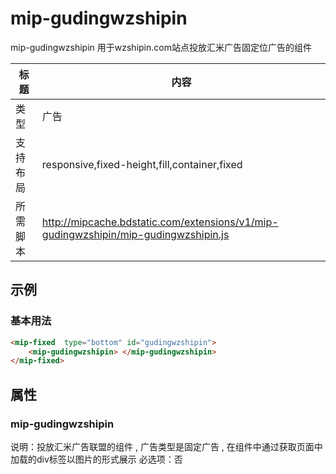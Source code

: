 # mip-gudingwzshipin

mip-gudingwzshipin 用于wzshipin.com站点投放汇米广告固定位广告的组件

标题|内容
----|----
类型|广告
支持布局|responsive,fixed-height,fill,container,fixed
所需脚本|http://mipcache.bdstatic.com/extensions/v1/mip-gudingwzshipin/mip-gudingwzshipin.js

## 示例

### 基本用法
```html
<mip-fixed  type="bottom" id="gudingwzshipin">
	<mip-gudingwzshipin> </mip-gudingwzshipin>
</mip-fixed>
```


## 属性

### mip-gudingwzshipin

说明：投放汇米广告联盟的组件 , 广告类型是固定广告 , 在组件中通过获取页面中加载的div标签以图片的形式展示
必选项：否
